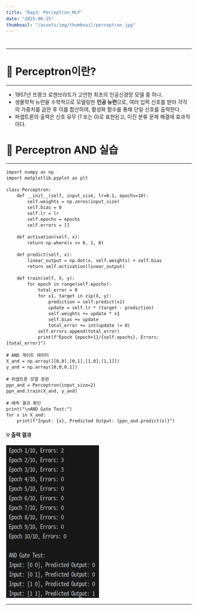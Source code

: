 ```yaml
---
title: "Day3: Perceptron_MLP"
date: "2025-06-25"
thumbnail: "/assets/img/thumbnail/perceptron.jpg"
---
```


# 

---

# 📌 Perceptron이란?
---
- 1957년 프랭크 로젠브라트가 고안한 최초의 인공신경망 모델 중 하나. 
- 생물학적 뉴런을 수학적으로 모델링한 **인공 뉴런**으로, 여러 입력 신호를 받아 각각의 가중치를 곱한 후 이를 합산하여, 활성화 함수를 통해 단일 신호를 출력한다.
- 퍼셉트론의 출력은 신호 유무 (1 또는 0)로 표현된고, 이진 분류 문제 해결에 효과적이다.

# 📌 Perceptron AND 실습
---
```
import numpy as np
import matplotlib.pyplot as plt

class Perceptron:
    def __init__(self, input_size, lr=0.1, epochs=10):
        self.weights = np.zeros(input_size)
        self.bias = 0
        self.lr = lr
        self.epochs = epochs
        self.errors = []

    def activation(self, x):
        return np.where(x >= 0, 1, 0)

    def predict(self, x):
        linear_output = np.dot(x, self.weights) + self.bias
        return self.activation(linear_output)

    def train(self, X, y):
        for epoch in range(self.epochs):
            total_error = 0
            for x1, target in zip(X, y):
                prediction = self.predict(x1)
                update = self.lr * (target - prediction)
                self.weights += update * x1
                self.bias += update
                total_error += int(update != 0)
            self.errors.append(total_error)
            print(f"Epoch {epoch+1}/{self.epochs}, Errors: {total_error}")

# AND 게이트 데이터
X_and = np.array([[0,0],[0,1],[1,0],[1,1]])
y_and = np.array([0,0,0,1])

# 퍼셉트론 모델 훈련
ppn_and = Perceptron(input_size=2)
ppn_and.train(X_and, y_and)

# 예측 결과 확인
print("\nAND Gate Test:")
for x in X_and:
    print(f"Input: {x}, Predicted Output: {ppn_and.predict(x)}")
```

#### 💡 **출력 결과** <br>

<img src="/assets/img/AI/perceptron_and.png" style="width:50% !important;">

---